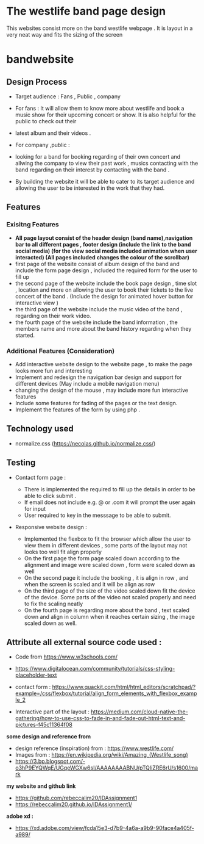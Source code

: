 # The westlife band page design

This websites consist  more on the band westlife webpage . It is layout in a very neat way and fits the sizing of the screen 


# bandwebsite

## Design Process

- Target audience : Fans , Public , company 
- For fans : It will allow them  to know more about westlife and book a music show for their upcoming concert or show. It is also helpful for the public to check out their
- latest album and their videos .

- For company ,public :
- looking for a band for booking regarding of their own  concert  and  allwing the company to view their past work , musics
contacting with the band regarding on their interest by contacting with the band .

- By building the website it will be able to cater to its target audience  and allowing the user to be interested in the work that they had.



## Features

###  Exisitng Features


- **All page layout consist of the header design (band name),navigation bar to all different pages , footer design (include the link to the band social media) (for the view social media included animation when user interacted) (All pages included changes the colour of the scrollbar)**
- first page of the website consist of album design of the band and include the form page design  , included the required form for the user to fill up
- the second page of the website include the book page design , time slot , location and  more on allowing the user to book their tickets to the live concert of the band . (Include the design for animated hover button for interactive view )
- the third page of the website include the music video of the band , regarding on their work video.
- the fourth page of the website include the band information , the members name  and more about the band history regarding when they started.


###  Additional Features (Consideration)

- Add interactive website design to the website page , to make the page looks more fun and interesting 
- Implement and redesign the navigation bar design and support for different devices (May include a mobile navigation menu)
- changing the design of the mouse , may include more fun interactive features
- Include some features for fading of the pages or the text design.
- Implement the features of the form by using php .

## Technology used 

- normalize.css (https://necolas.github.io/normalize.css/)


## Testing 

- Contact form page  :  
  - There is implemented the required to fill up the details in order to be able to click submit .
  - If email does not include e.g. @ or .com  it will prompt the user again for input
  - User required to key in the messsage to be able to submit.

- Responsive website design :  
  - Implemented the flexbox to fit the browser which allow the user to view them in different devices , some parts of the layout may not looks too well fit align properly 
  - On the first page the form page scaled down according to the alignment and image were scaled down , form were scaled down as well
  - On the second page it include the booking , it is align in row , and when the screen is scaled and it will be  align as row 
  - On the third page of the size of the video scaled down fit the device of the device. Some parts of the video not scaled properly and need to fix the scaling neatly 
  - On the fourth  page is regarding more about the band , text scaled down and align in column when it reaches certain sizing , the image scaled down as well.





## Attribute all external source code used : 
- Code from https://www.w3schools.com/ 

- https://www.digitalocean.com/community/tutorials/css-styling-placeholder-text

- contact form : https://www.quackit.com/html/html_editors/scratchpad/?example=/css/flexbox/tutorial/align_form_elements_with_flexbox_example_2

- Interactive  part of the layout : https://medium.com/cloud-native-the-gathering/how-to-use-css-to-fade-in-and-fade-out-html-text-and-pictures-f45c11364f08

**some design and reference from**

- design reference (inspiration) from  : https://www.westlife.com/
- Images from : https://en.wikipedia.org/wiki/Amazing_(Westlife_song)
- https://3.bp.blogspot.com/-o3hP9EYQWqE/UGqeWGXw6sI/AAAAAAAABNU/pTQIiZRE6rU/s1600/mark


**my website and github link**

- https://github.com/rebeccalim20/IDAssignment1
- https://rebeccalim20.github.io/IDAssignment1/

**adobe xd :** 
- https://xd.adobe.com/view/fcda15e3-d7b9-4a6a-a9b9-90face4a405f-a989/
